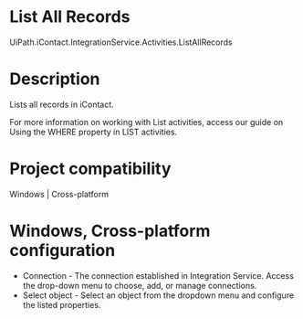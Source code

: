 ﻿# List All Records

UiPath.iContact.IntegrationService.Activities.ListAllRecords

# Description

Lists all records in iContact.

For more information on working with List activities, access our guide on Using the WHERE property in LIST activities.

# Project compatibility

Windows | Cross-platform

# Windows, Cross-platform configuration

* Connection - The connection established in Integration Service. Access the drop-down menu to choose, add, or manage connections.
* Select object - Select an object from the dropdown menu and configure the listed properties.
